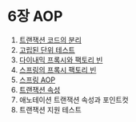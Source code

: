 # 6장 AOP

1. [트랜잭션 코드의 분리](./01.md)
2. [고립된 단위 테스트](./02.md)
3. [다이내믹 프록시와 팩토리 빈](./03.md)
4. [스프링의 프록시 팩토리 빈](./04.md)
5. [스프링 AOP](./05.md)
6. [트랜잭션 속성](./06.md)
7. 애노테이션 트랜잭션 속성과 포인트컷
8. 트랜잭션 지원 테스트
